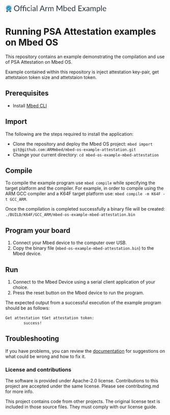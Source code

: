 ![](./resources/official_armmbed_example_badge.png)
# Running PSA Attestation examples on Mbed OS
This repository contains an example demonstrating the compilation and use of PSA Attestation on Mbed OS.

Example contained within this repository is inject attestation key-pair, get attetstaion token size and attetstaion token.

## Prerequisites
* Install <a href='https://github.com/ARMmbed/mbed-cli#installing-mbed-cli'>Mbed CLI</a>

## Import
The following are the steps required to install the application:
* Clone the repository and deploy the Mbed OS project: `mbed import git@github.com:ARMmbed/mbed-os-example-attestation.git`
* Change your current directory: `cd mbed-os-example-mbed-attestation`

## Compile
To compile the example program use `mbed compile` while specifying the target platform and the compiler.
For example, in order to compile using the ARM GCC compiler and a K64F target platform use: `mbed compile -m K64F -t GCC_ARM`.

Once the compilation is completed successfully a binary file will be created: `./BUILD/K64F/GCC_ARM/mbed-os-example-mbed-attestation.bin`

## Program your board
1. Connect your Mbed device to the computer over USB.
1. Copy the binary file (`mbed-os-example-mbed-attestation.bin`) to the Mbed device.

## Run
1. Connect to the Mbed Device using a serial client application of your choice.
1. Press the reset button on the Mbed device to run the program.

The expected output from a successful execution of the example program should be as follows:
```
Get attestation tGet attestation token:
        success!
```

## Troubleshooting
If you have problems, you can review the [documentation](https://os.mbed.com/docs/latest/tutorials/debugging.html) for suggestions on what could be wrong and how to fix it.

### License and contributions

The software is provided under Apache-2.0 license. Contributions to this project are accepted under the same license. Please see contributing.md for more info.

This project contains code from other projects. The original license text is included in those source files. They must comply with our license guide.
